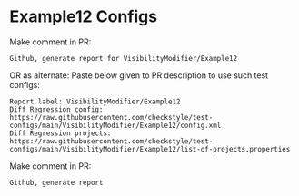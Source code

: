 # Example12 Configs
Make comment in PR:
```
Github, generate report for VisibilityModifier/Example12
```
OR as alternate:
Paste below given to PR description to use such test configs:
```
Report label: VisibilityModifier/Example12
Diff Regression config: https://raw.githubusercontent.com/checkstyle/test-configs/main/VisibilityModifier/Example12/config.xml
Diff Regression projects: https://raw.githubusercontent.com/checkstyle/test-configs/main/VisibilityModifier/Example12/list-of-projects.properties
```
Make comment in PR:
```
Github, generate report
```
